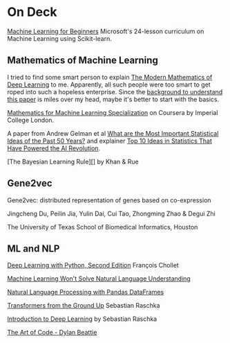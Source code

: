 # On Deck

[Machine Learning for Beginners][1] Microsoft's 24-lesson curriculum on Machine Learning using Scikit-learn.


## Mathematics of Machine Learning

I tried to find some smart person to explain [The Modern Mathematics of Deep Learning][5] to me. Apparently, all such people were too smart to get roped into such a hopeless enterprise. Since the [background to understand this paper][7] is miles over my head, maybe it's better to start with the basics.

[Mathematics for Machine Learning Specialization][2] on Coursera by Imperial College London.

A paper from Andrew Gelman et al [What are the Most Important Statistical Ideas of the Past 50 Years?][3] and explainer [Top 10 Ideas in Statistics That Have Powered the AI Revolution][4].

[The Bayesian Learning Rule][] by Khan & Rue


## Gene2vec

Gene2vec: distributed representation of genes based on co-expression

Jingcheng Du, Peilin Jia, Yulin Dai, Cui Tao, Zhongming Zhao & Degui Zhi

The University of Texas School of Biomedical Informatics, Houston


## ML and NLP


[Deep Learning with Python, Second Edition][11] François Chollet

[Machine Learning Won't Solve Natural Language Understanding][10]

[Natural Language Processing with Pandas DataFrames][11]

[Transformers from the Ground Up][12] Sebastian Raschka

[Introduction to Deep Learning][14] by Sebastian Raschka




[The Art of Code - Dylan Beattie][13]




[1]: https://github.com/microsoft/ML-For-Beginners
[2]: https://www.coursera.org/specializations/mathematics-machine-learning
[3]: https://news.columbia.edu/news/top-10-ideas-statistics-ai
[4]: https://www.tandfonline.com/doi/full/10.1080/01621459.2021.1938081
[5]: https://arxiv.org/pdf/2105.04026.pdf
[6]: http://www.mlebook.com/
[7]: https://www.reddit.com/r/MachineLearning/comments/najnjg/r_the_modern_mathematics_of_deep_learning/gyhjuec
[8]: https://arxiv.org/abs/2107.04562
[9]: https://bmcgenomics.biomedcentral.com/articles/10.1186/s12864-018-5370-x
[10]: https://thegradient.pub/machine-learning-wont-solve-the-natural-language-understanding-challenge/
[11]: https://www.youtube.com/watch?v=e0kosLjKn24
[12]: https://www.youtube.com/watch?v=OGGhpLBeCuI
[13]: https://www.youtube.com/watch?v=6avJHaC3C2U
[14]: https://sebastianraschka.com/blog/2021/dl-course.html
